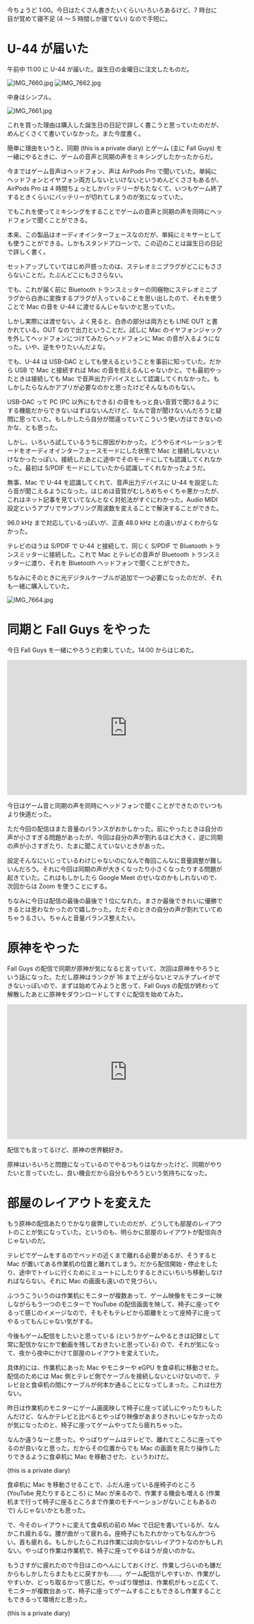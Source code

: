 今ちょうど 1:00。今日はたくさん書きたいくらいいろいろあるけど、7 時台に目が覚めて寝不足 (4 〜 5 時間しか寝てない) なので手短に。

# U-44 が届いた
午前中 11:00 に U-44 が届いた。誕生日の金曜日に注文したものだ。

![IMG_7660.jpg](https://diary.noraworld.media/images/2020/10/cb20857fda490e3de72aacbdaa48093975a02b864bef9bbd0c86f0e75eb9521d.jpg)
![IMG_7662.jpg](https://diary.noraworld.media/images/2020/10/43b64fcba2f6e7cc1e04e6e878a10f69284eb64b3050d678bdb1f8782849d877.jpg)

中身はシンプル。

![IMG_7661.jpg](https://diary.noraworld.media/images/2020/10/b18317c2a5886b8a6bfbbc9935f719fdcf7eaff18ac53984c786f3f3268846ac.jpg)

これを買った理由は購入した誕生日の日記で詳しく書こうと思っていたのだが、めんどくさくて書いていなかった。また今度書く。

簡単に理由をいうと、同期  (this is a private diary) とゲーム (主に Fall Guys) を一緒にやるときに、ゲームの音声と同期の声をミキシングしたかったからだ。

今まではゲーム音声はヘッドフォン、声は AirPods Pro で聞いていた。単純にヘッドフォンとイヤフォン両方しないといけないというめんどくささもあるが、AirPods Pro は 4 時間ちょっとしかバッテリーがもたなくて、いつもゲーム終了するときくらいにバッテリーが切れてしまうのが気になっていた。

でもこれを使ってミキシングをすることでゲームの音声と同期の声を同時にヘッドフォンで聞くことができる。

本来、この製品はオーディオインターフェースなのだが、単純にミキサーとしても使うことができる。しかもスタンドアローンで。この辺のことは誕生日の日記で詳しく書く。

セットアップしていてはじめ戸惑ったのは、ステレオミニプラグがどこにもささらないことだ。たぶんどこにもささらない。

でも、これが届く前に Bluetooth トランスミッターの同梱物にステレオミニプラグから白赤に変換するプラグが入っていることを思い出したので、それを使うことで Mac の音を U-44 に渡せるんじゃないかと思っていた。

しかし実際には渡せない。よく見ると、白赤の部分は両方とも LINE OUT と書かれている。OUT なので出力ということだ。試しに Mac のイヤフォンジャックを外してヘッドフォンにつけてみたらヘッドフォンに Mac の音が入るようになった。いや、逆をやりたいんだよな。

でも、U-44 は USB-DAC としても使えるということを事前に知っていた。だから USB で Mac と接続すれば Mac の音を拾えるんじゃないかと。でも最初やったときは接続しても Mac で音声出力デバイスとして認識してくれなかった。もしかしたらなんかアプリが必要なのかと思ったけどそんなものもない。

USB-DAC って PC (PC 以外にもできる) の音をもっと良い音質で聞けるようにする機能だからできないはずはないんだけど、なんで音が聞けないんだろうと疑問に思っていた。もしかしたら自分が間違っていてこういう使い方はできないのかな、とも思った。

しかし、いろいろ試しているうちに原因がわかった。どうやらオペレーションモードをオーディオインターフェースモードにした状態で Mac と接続しないといけなかったっぽい。接続したあとに途中でそのモードにしても認識してくれなかった。最初は S/PDIF モードにしていたから認識してくれなかったようだ。

無事、Mac で U-44 を認識してくれて、音声出力デバイスに U-44 を設定したら音が聞こえるようになった。はじめは音質がむしろめちゃくちゃ悪かったが、これはネット記事を見ていてなんとなく対処法がすぐにわかった。Audio MIDI 設定というアプリでサンプリング周波数を変えることで解決することができた。

96.0 kHz まで対応しているっぽいが、正直 48.0 kHz との違いがよくわからなかった。

テレビのほうは S/PDIF で U-44 と接続して、同じく S/PDIF で Bluetooth トランスミッターに接続した。これで Mac とテレビの音声が Bluetooth トランスミッターに渡り、それを Bluetooth ヘッドフォンで聞くことができた。

ちなみにそのときに光デジタルケーブルが追加で一つ必要になったのだが、それも一緒に購入していた。

![IMG_7664.jpg](https://diary.noraworld.media/images/2020/10/ea7513461d4d039c7921683f5cb3585c6f2d5c29312b624f18a09431958b0b22.jpg)

# 同期と Fall Guys をやった
今日 Fall Guys を一緒にやろうと約束していた。14:00 からはじめた。

<iframe width="560" height="315" src="https://www.youtube.com/embed/91tStk3ZgO0" frameborder="0" allow="accelerometer; autoplay; clipboard-write; encrypted-media; gyroscope; picture-in-picture" allowfullscreen></iframe>

今日はゲーム音と同期の声を同時にヘッドフォンで聞くことができたのでいつもより快適だった。

ただ今回の配信はまた音量のバランスがおかしかった。前にやったときは自分の声が小さすぎる問題があったが、今回は自分の声が割れるほど大きく、逆に同期の声が小さすぎたり、たまに聞こえていないときがあった。

設定そんなにいじっているわけじゃないのになんで毎回こんなに音量調整が難しいんだろう。それに今回は同期の声が大きくなったり小さくなったりする問題が起きていた。これはもしかしたら Google Meet のせいなのかもしれないので、次回からは Zoom を使うことにする。

ちなみに今日は配信の最後の最後で 1 位になれた。まさか最後できれいに優勝できるとは思わなかったので嬉しかった。ただそのときの自分の声が割れていてめちゃうるさい。ちゃんと音量バランス整えたい。

# 原神をやった
Fall Guys の配信で同期が原神が気になると言っていて、次回は原神をやろうという話になった。ただし原神はランクが 16 まで上がらないとマルチプレイができないっぽいので、まずは始めてみようと思って、Fall Guys の配信が終わって解散したあとに原神をダウンロードしてすぐに配信を始めてみた。

<iframe width="560" height="315" src="https://www.youtube.com/embed/bn28CfNzF58" frameborder="0" allow="accelerometer; autoplay; clipboard-write; encrypted-media; gyroscope; picture-in-picture" allowfullscreen></iframe>

配信でも言ってるけど、原神の世界観好き。

原神はいろいろと問題になっているのでやるつもりはなかったけど、同期がやりたいと言っていたし、良い機会だから自分もやろうという気持ちになった。

# 部屋のレイアウトを変えた
もう原神の配信あたりでかなり疲弊していたのだが、どうしても部屋のレイアウトのことが気になっていた。というのも、明らかに部屋のレイアウトが配信向きじゃないのだ。

テレビでゲームをするのでベッドの近くまで離れる必要があるが、そうすると Mac が置いてある作業机の位置と離れてしまう。だから配信開始・停止をしたり、途中でトイレに行くためにミュートにしたりするときにいちいち移動しなければならない。それに Mac の画面も遠いので見づらい。

ふつうこういうのは作業机にモニターが複数あって、ゲーム映像をモニターに映しながらもう一つのモニターで YouTube の配信画面を映して、椅子に座ってやるって感じのイメージなので、そもそもテレビから距離をとって座椅子に座ってやるってもんじゃない気がする。

今後もゲーム配信をしたいと思っている (というかゲームやるときは記録として常に配信かなにかで動画を残しておきたいと思っている) ので、それが気になって、夜から夜中にかけて部屋のレイアウトを変えていた。

具体的には、作業机にあった Mac やモニターや eGPU を食卓机に移動させた。配信のためには Mac 側とテレビ側でケーブルを接続しないといけないので、テレビ台と食卓机の間にケーブルが何本か通ることになってしまった。これは仕方ない。

昨日は作業机のモニターにゲーム画面映して椅子に座って試しにやったりもしたんだけど、なんかテレビと比べるとやっぱり映像があまりきれいじゃなかったのが気になったのと、椅子に座ってゲームやってたら疲れちゃった。

なんか違うなーと思った。やっぱりゲームはテレビで、離れてところに座ってやるのが良いなと思った。だからその位置からでも Mac の画面を見たり操作したりできるように食卓机に Mac を移動させた、というわけだ。

 (this is a private diary) 

食卓机に Mac を移動させることで、ふだん座っている座椅子のところ (YouTube 見たりするところ) に Mac が来るので、作業する機会も増える (作業机まで行って椅子に座るところまで作業のモチベーションがないこともあるので) んじゃないかとも思った。

で、今そのレイアウトに変えて食卓机の前の Mac で日記を書いているが、なんかこれ疲れるな。腰が曲がって疲れる。座椅子にもたれかかってもなんかつらい。首も疲れる。もしかしたらこれは作業には向かないレイアウトなのかもしれない。やっぱり作業は作業机で、椅子に座ってやるほうが良いのかな。

もうさすがに疲れたので今日はこのへんにしておくけど、作業しづらいのも嫌だからもしかしたらまたもとに戻すかも……。ゲーム配信がしやすいか、作業がしやすいか、どっち取るかって感じだ。やっぱり理想は、作業机がもっと広くて、モニターが複数台あって、椅子に座ってゲームすることもできるし作業することもできるって環境だと思った。

 (this is a private diary) 
